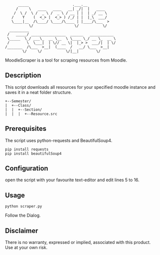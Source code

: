 ```
      _____                    .___.__              
     /     \   ____   ____   __| _/|  |   ____      
    /  \ /  \ /  _ \ /  _ \ / __ | |  | _/ __ \     
   /    Y    (  <_> |  <_> ) /_/ | |  |_\  ___/     
   \____|__  /\____/ \____/\____ | |____/\___  >    
           \/                   \/           \/     
  _________                                         
 /   _____/ ________________  ______   ___________  
 \_____  \_/ ___\_  __ \__  \ \____ \_/ __ \_  __ \ 
 /        \  \___|  | \// __ \|  |_> >  ___/|  | \/ 
/_______  /\___  >__|  (____  /   __/ \___  >__|    
        \/     \/           \/|__|        \/        
```

MoodleScraper is a tool for scraping resources from Moodle.


Description
-----------

This script downloads all resources for your specified moodle instance and saves it in a neat folder structure.

```
+--Semester/
|  +--Class/
|  |  +--Section/
|  |  |  +--Resource.src
```


Prerequisites
-------------

The script uses python-requests and BeautifulSoup4.

```
pip install requests
pip install beautifulSoup4
```

Configuration
-------------

open the script with your favourite text-editor and edit lines 5 to 16.


Usage
-----

```
python scraper.py
```

Follow the Dialog.


Disclaimer
----------

There is no warranty, expressed or implied, associated with this product.
Use at your own risk.
